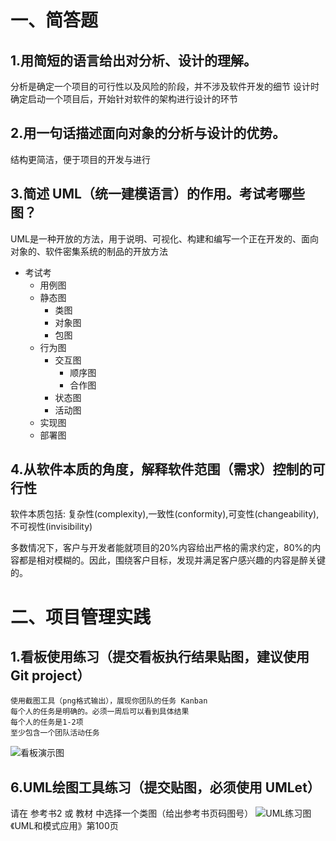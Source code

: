 # 一、简答题

## 1.用简短的语言给出对分析、设计的理解。

分析是确定一个项目的可行性以及风险的阶段，并不涉及软件开发的细节
设计时确定启动一个项目后，开始针对软件的架构进行设计的环节

## 2.用一句话描述面向对象的分析与设计的优势。
结构更简洁，便于项目的开发与进行

## 3.简述 UML（统一建模语言）的作用。考试考哪些图？
UML是一种开放的方法，用于说明、可视化、构建和编写一个正在开发的、面向对象的、软件密集系统的制品的开放方法

- 考试考
	- 用例图
	- 静态图
		- 类图
		- 对象图
		- 包图
	- 行为图
		- 交互图
			- 顺序图
			- 合作图
		- 状态图
		- 活动图
	- 实现图
	- 部署图


## 4.从软件本质的角度，解释软件范围（需求）控制的可行性

软件本质包括:
复杂性(complexity),一致性(conformity),可变性(changeability),不可视性(invisibility)

多数情况下，客户与开发者能就项目的20%内容给出严格的需求约定，80%的内容都是相对模糊的。因此，围绕客户目标，发现并满足客户感兴趣的内容是醉关键的。





# 二、项目管理实践

## 1.看板使用练习（提交看板执行结果贴图，建议使用 Git project）
	使用截图工具（png格式输出），展现你团队的任务 Kanban
	每个人的任务是明确的。必须一周后可以看到具体结果
	每个人的任务是1-2项
	至少包含一个团队活动任务
![看板演示图](./kanban "看表演示图")

## 6.UML绘图工具练习（提交贴图，必须使用 UMLet）
请在 参考书2 或 教材 中选择一个类图（给出参考书页码图号）
![UML练习图](./umlet "umlet练习图")
《UML和模式应用》第100页 
